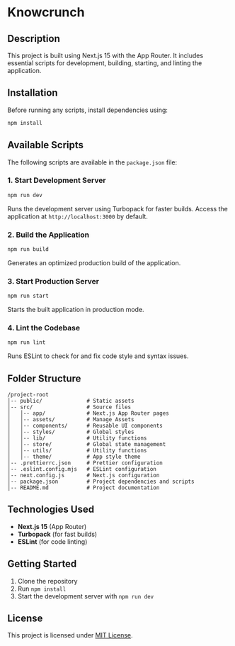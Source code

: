 # Knowcrunch

## Description

This project is built using Next.js 15 with the App Router. It includes essential scripts for development, building, starting, and linting the application.

## Installation

Before running any scripts, install dependencies using:

```sh
npm install
```

## Available Scripts

The following scripts are available in the `package.json` file:

### 1. Start Development Server

```sh
npm run dev
```

Runs the development server using Turbopack for faster builds. Access the application at `http://localhost:3000` by default.

### 2. Build the Application

```sh
npm run build
```

Generates an optimized production build of the application.

### 3. Start Production Server

```sh
npm run start
```

Starts the built application in production mode.

### 4. Lint the Codebase

```sh
npm run lint
```

Runs ESLint to check for and fix code style and syntax issues.

## Folder Structure

```
/project-root
│-- public/              # Static assets
│-- src/                 # Source files
│   │-- app/             # Next.js App Router pages
│   │-- assets/          # Manage Assets
│   │-- components/      # Reusable UI components
│   │-- styles/          # Global styles
│   │-- lib/             # Utility functions
│   │-- store/           # Global state management
│   │-- utils/           # Utility functions
│   │-- theme/           # App style theme
│-- .prettierrc.json     # Prettier configuration
│-- .eslint.config.mjs   # ESLint configuration
│-- next.config.js       # Next.js configuration
│-- package.json         # Project dependencies and scripts
│-- README.md            # Project documentation
```

## Technologies Used

- **Next.js 15** (App Router)
- **Turbopack** (for fast builds)
- **ESLint** (for code linting)

## Getting Started

1. Clone the repository
2. Run `npm install`
3. Start the development server with `npm run dev`

## License

This project is licensed under [MIT License](LICENSE).
